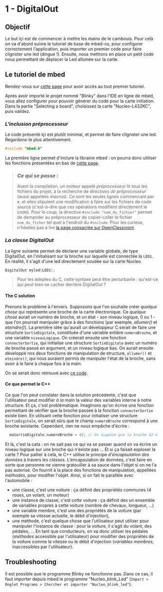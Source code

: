 # 1 - DigitalOut
## Objectif

Le but içi est de commencer à mettre les mains de le cambouis. Pour 
celà on va d'abord suivre le tutoriel de base de mbed-os, pour configurer
correctement l'application, puis importer un premier code pour faire clignoter 
une led (dingue !). 
Ensuite, nous mettrons en place un petit code nous permettant de déplacer la Led allumée
sur la carte. 

## Le tutoriel de mbed

Rendez-vous sur [cette page](https://os.mbed.com/docs/v5.6/tutorials/blinky-on-the-arm-mbed-online-compiler.html)
pour avoir accès au tout premier tutoriel. 

Après avoir importé le projet nommé "Blinky" dans l'IDE en ligne de mbed, 
vous allez configurer pour pouvoir générer du code pour la carte initiation. 
Dans la partie "Selecting a board", choisissez la carte "Nucleo-L432KC", puis
validez. 

### *L'inclusion préprocesseur* 

Le code présenté içi est plutôt minimal, et permet de faire clignoter une led. 
Regardons-le plus attentivement. 

```C++
#include "mbed.h"
``` 

La première ligne permet d'inclure la librairie mbed : on pourra donc utiliser les fonctions 
présentées en bas de [cette page](https://os.mbed.com/handbook/Homepage). 

> ### *Ce qui se passe :*
  > Avant la compilation, un moteur appelé *préprocesseur* lit tous les fichiers du projet, à la recherche
  de _directives de préprocesseur_ (aussi appelées *macros*). Ce sont les seules lignes commencant par `#`, 
  et elles stipulent une modification à faire sur les fichiers de code source (c'est-à-dire que ces opérations
  modifient directement le code). Pour le coup, la directive `#include "nom_du_fichier"` permet de demander au 
  préprocesseur de copier-coller le fichier `nom_du_ficher` tel quel à l'endroit du `#include`. 
  > Pour les curieux, n'hésitez pas à lire [la page consacrée sur OpenClassroom](https://openclassrooms.com/courses/apprenez-a-programmer-en-c/le-preprocesseur).
  

### *La classe DigitalOut* 

La ligne suivante permet de déclarer une variable globale, de type DigitalOut, en l'initialisant sur 
la broche sur laquelle est connectée la `LED1`. En réalité, il s'agit d'une led directement soudée sur 
la carte Nucleo. 

```C++
DigitalOut myled(LED1);
``` 

  > Pour les adeptes du C, cette syntaxe peut être perturbante : qu'est-ce qui peut bien se cacher derrière 
  DigitalOut ? 
  
#### The C solution 
  Prenons le problème à l'envers. Supposons que l'on souhaite créer *quelque chose* qui représente une broche de
  la carte électronique. Ce *quelque chose* aurait un numéro de broche, et un état - son niveau logique, 0 ou 1 - 
  que l'on pourrait manipuler grâce à des fonctions (par exemple, *allumer()* et *eteindre()*). 
  La première idée qu'aurait un développeur C serait de faire une structure `SortieDigitale`, constituée d'une variable 
  entière `numeroBroche`, et une variable `niveauLogique`.
  On créerait ensuite une fonction `connecterSortie`, qui initialise une structure `SortieDigitale` avec un numéro de broche
  passé en argument, et un niveau logique bas. 
  On aurait ensuite développé nos deux fonctions de manipulation de structure, `allumer()` et `eteindre()`, qui nous auraient
  permis de manipuler l'état de la broche, sans avoir à le faire à chaque fois à la main. 
  
  On se serait donc retrouvé avec [ce code](https://github.com/yop0/ClubRobot_FormationElec/blob/master/1-DigitalOut/StructSortieDigitale.c).

  
#### Ce que permet le C++ 
  Ce que l'on peut constater dans la solution précédente, c'est que l'utilisateur peut modifier *à la main* la 
  valeur des variables interne à notre structure. Et ça, c'est problématique. 
  Imaginons qu'on écrive une fonction permettant de vérifier que la broche passée à la fonction `connecterSortie`
  existe bien. En utilisant cette fonction pour initialiser une structure `SortieDigitale`, on serait sûrs 
  que le champ `numeroBroche` correspond à une broche existante. 
  Cependant, rien ne nous empêche d'écrire :
  ```C
  	maSortieDigitale.numeroBroche = 42; // On suppose que la broche 42 n'existe pas, of course
  ``` 
  Et là, c'est la cata : on ne sait pas ce qui va se passer quand on va écrire un niveau logique sur 
  une broche qui n'existe pas ... Et si ça faisait exploser la carte ? 
  Pour pallier à celà, le C++ utilise le principe *d'encapsulation des données* à travers les _classes_. 
  L'encapsulation de données, c'est faire en sorte que personne ne vienne gratouiller à sa sauce dans l'objet si on 
  ne l'a pas autorisé. On fournit à la place des fonctions de manipulation, appellées *méthodes*, pour modifier 
  l'objet. 
  Ainsi, si on fait le parallèle avec l'automobile : 
   * une classe, c'est une voiture : ça définit des propriétés communes (4 roues, un volant, un moteur)
   * une instance de classe, c'est *cette* voiture : ça définit des un ensemble de variables propres à cette voiture 
   (nombre de chevaux, longueur, ...) 
   * une variable membre, c'est une des propriétés de la voiture (par exemple sa vitesse actuelle, le débit 
   d'injection), 
   * une méthode, c'est quelque chose que l'utilisateur peut utiliser pour manipuler l'instance de classe : pour la
   voiture, il s'agit du volant, des pédales, ... 
  En tant que conducteurs, on va donc utiliser les pédales (*méthodes* accessible par l'utilisateur) 
  pour modifier des propriétés de la voiture comme la vitesse ou le débit d'injection (*variables membres*,
  inaccessibles par l'utilisateur).


## Troubleshooting
Il est possible que le programme Blinky ne fonctionne pas. Dans ce cas, il faut importer 
depuis mbed le programme "Nucleo_blink_Led" (`Import > Onglet Programs > Chercher et importer "Nucleo_blink_led"`).
